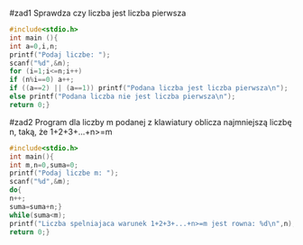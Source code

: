 #zad1
Sprawdza czy liczba jest liczba pierwsza
```c
#include<stdio.h>
int main (){
int a=0,i,n;
printf("Podaj liczbe: ");
scanf("%d",&n);
for (i=1;i<=n;i++)
if (n%i==0) a++;
if ((a==2) || (a==1)) printf("Podana liczba jest liczba pierwsza\n");
else printf("Podana liczba nie jest liczba pierwsza\n");
return 0;}
```
#zad2
Program dla liczby m podanej z klawiatury oblicza najmniejszą liczbę n, taką, że 1+2+3+...+n>=m
```c
#include<stdio.h>
int main(){
int m,n=0,suma=0;
printf("Podaj liczbe m: ");
scanf("%d",&m);
do{
n++;
suma=suma+n;}
while(suma<m);
printf("Liczba spelniajaca warunek 1+2+3+...+n>=m jest rowna: %d\n",n);
return 0;}
```
